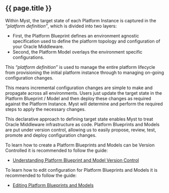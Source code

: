 ## {{ page.title }}

Within Myst, the target state of each Platform Instance is captured in the _“platform definition”_, which is divided into two layers: 
* First, the Platform Blueprint defines an environment agnostic specification used to define the platform topology and configuration of your Oracle Middleware. 
* Second, the Platform Model overlays the environment specific configurations. 

This _“platform definition”_ is used to manage the entire platform lifecycle from provisioning the initial platform instance through to managing on-going configuration changes.

This means incremental configuration changes are simple
 to make and propagate across all environments. Users just
 update the target state in the Platform Blueprint / Model and then deploy these changes as required against the Platform Instance. Myst will determine and
 perform the required steps to apply the necessary changes.

This declarative approach to defining target state enables Myst to treat Oracle Middleware infrastructure as code. Platform Blueprints and Models are put under version control, allowing us to easily propose, review, test, promote and deploy configuration changes.

To learn how to create a Platform Blueprints and Models can be Version Controlled it is recommended to follow the guide:

* [Understanding Platform Blueprint and Model Version Control](/platform/definitions/version-control/README.md)

To learn how to edit configuration for Platform Blueprints and Models it is recommended to follow the guide:

* [Editing Platform Blueprints and Models](/platform/definitions/editor/README.md)


